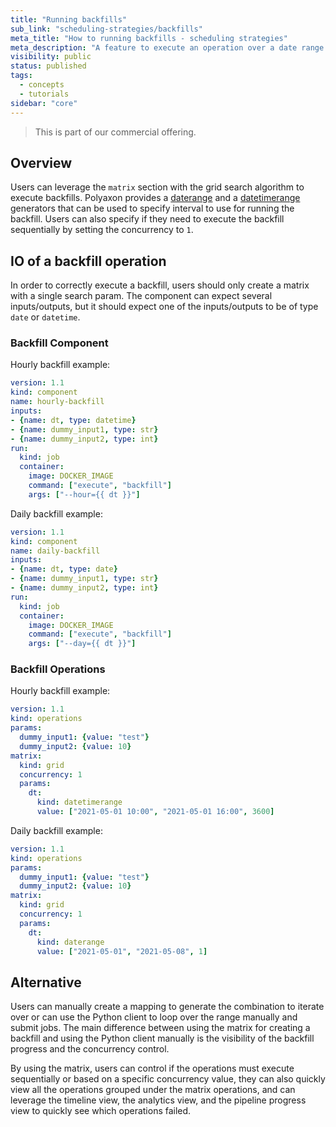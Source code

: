 ```yaml
---
title: "Running backfills"
sub_link: "scheduling-strategies/backfills"
meta_title: "How to running backfills - scheduling strategies"
meta_description: "A feature to execute an operation over a date range or datetime rage with or without concurrency."
visibility: public
status: published
tags:
  - concepts
  - tutorials
sidebar: "core"
---
```


<blockquote class="commercial">This is part of our commercial offering.</blockquote>

## Overview

Users can leverage the `matrix` section with the grid search algorithm to execute backfills. 
Polyaxon provides a [daterange](/docs/automation/optimization-engine/params/#v1daterange) and a [datetimerange](/docs/automation/optimization-engine/params/#v1datetimerange)
generators that can be used to specify interval to use for running the backfill. Users can also specify if they need to execute the backfill sequentially by setting 
the concurrency to `1`.

## IO of a backfill operation

In order to correctly execute a backfill, users should only create a matrix with a single search param. The component can expect several inputs/outputs, 
but it should expect one of the inputs/outputs to be of type `date` or `datetime`.

### Backfill Component

Hourly backfill example:

```yaml
version: 1.1
kind: component
name: hourly-backfill
inputs:
- {name: dt, type: datetime}
- {name: dummy_input1, type: str}
- {name: dummy_input2, type: int}
run:
  kind: job
  container:
    image: DOCKER_IMAGE
    command: ["execute", "backfill"]
    args: ["--hour={{ dt }}"]
```

Daily backfill example:

```yaml
version: 1.1
kind: component
name: daily-backfill
inputs:
- {name: dt, type: date}
- {name: dummy_input1, type: str}
- {name: dummy_input2, type: int}
run:
  kind: job
  container:
    image: DOCKER_IMAGE
    command: ["execute", "backfill"]
    args: ["--day={{ dt }}"]
```

### Backfill Operations

Hourly backfill example:

```yaml
version: 1.1
kind: operations
params:
  dummy_input1: {value: "test"}
  dummy_input2: {value: 10}
matrix:
  kind: grid
  concurrency: 1
  params:
    dt:
      kind: datetimerange
      value: ["2021-05-01 10:00", "2021-05-01 16:00", 3600]
``` 

Daily backfill example:

```yaml
version: 1.1
kind: operations
params:
  dummy_input1: {value: "test"}
  dummy_input2: {value: 10}
matrix:
  kind: grid
  concurrency: 1
  params:
    dt:
      kind: daterange
      value: ["2021-05-01", "2021-05-08", 1]
``` 

## Alternative

Users can manually create a mapping to generate the combination to iterate over or can use the Python client to loop over the range manually and submit jobs.
The main difference between using the matrix for creating a backfill and using the Python client manually is the visibility of the backfill progress and the concurrency control.

By using the matrix, users can control if the operations must execute sequentially or based on a specific concurrency value, they can also quickly view all the operations
grouped under the matrix operations, and can leverage the timeline view, the analytics view, and the pipeline progress view to quickly see which operations failed.
